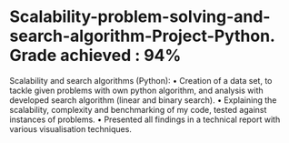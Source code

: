 # Scalability-problem-solving-and-search-algorithm-Project-Python. Grade achieved : 94%
Scalability and search algorithms (Python):
•	Creation of a data set, to tackle given problems with own python algorithm, and analysis with developed search algorithm (linear and binary search). 
•	Explaining the scalability, complexity and benchmarking of my code, tested against instances of problems.
•	Presented all findings in a technical report with various visualisation techniques.
